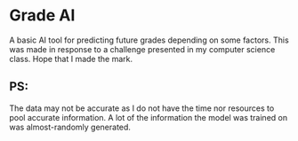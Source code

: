 # Grade AI

A basic AI tool for predicting future grades depending on some factors. This was made in response to a challenge presented in my computer science class. Hope that I made the mark.


## PS:

The data may not be accurate as I do not have the time nor resources to pool accurate information. A lot of the information the model was trained on was almost-randomly generated.
